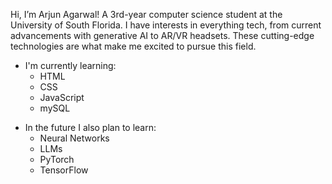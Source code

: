 Hi, I’m Arjun Agarwal! A 3rd-year computer science student at the University of South Florida. I have interests in everything tech, from current advancements with generative AI to AR/VR headsets. These cutting-edge technologies are what make me excited to pursue this field.

- I'm currently learning:
  - HTML
  - CSS
  - JavaScript
  - mySQL
<!-- 
- Classes I'm taking Spring 2024:
  - Analysis of Algorithms
  - Computer Architecture and Lab
  - Natural Language Processing
  - 
-->
- In the future I also plan to learn:
  - Neural Networks
  - LLMs
  - PyTorch
  - TensorFlow

<!---
aagarwal32/aagarwal32 is a ✨ special ✨ repository because its `README.md` (this file) appears on your GitHub profile.
You can click the Preview link to take a look at your changes.
--->
